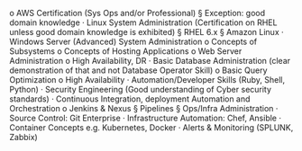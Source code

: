 
o   AWS Certification (Sys Ops and/or Professional)
§  Exception: good domain knowledge
·       Linux System Administration (Certification on RHEL unless good domain knowledge is exhibited)
§  RHEL 6.x
§  Amazon Linux
·       Windows Server (Advanced) System Administration
o   Concepts of Subsystems
o   Concepts of Hosting Applications
o   Web Server Administration
o   High Availability, DR
·       Basic Database Administration (clear demonstration of that and not Database Operator Skill)
o   Basic Query Optimization
o   High Availability
·       Automation/Developer Skills (Ruby, Shell, Python)
·       Security Engineering (Good understanding of Cyber security standards)
·       Continuous Integration, deployment Automation and Orchestration
o   Jenkins & Nexus
§  Pipelines
§  Ops/Infra Administration
·       Source Control: Git Enterprise
·       Infrastructure Automation: Chef, Ansible
·       Container Concepts e.g. Kubernetes, Docker
·       Alerts & Monitoring (SPLUNK, Zabbix)